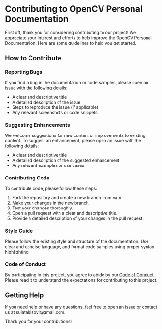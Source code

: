 # Contributing to OpenCV Personal Documentation

First off, thank you for considering contributing to our project! We appreciate your interest and efforts to help improve the OpenCV Personal Documentation. Here are some guidelines to help you get started.

## How to Contribute

### Reporting Bugs

If you find a bug in the documentation or code samples, please open an issue with the following details:

- A clear and descriptive title
- A detailed description of the issue
- Steps to reproduce the issue (if applicable)
- Any relevant screenshots or code snippets

### Suggesting Enhancements

We welcome suggestions for new content or improvements to existing content. To suggest an enhancement, please open an issue with the following details:

- A clear and descriptive title
- A detailed description of the suggested enhancement
- Any relevant examples or use cases

### Contributing Code

To contribute code, please follow these steps:

1. Fork the repository and create a new branch from `main`.
2. Make your changes in the new branch.
3. Test your changes thoroughly.
4. Open a pull request with a clear and descriptive title.
5. Provide a detailed description of your changes in the pull request.

### Style Guide

Please follow the existing style and structure of the documentation. Use clear and concise language, and format code samples using proper syntax highlighting.

### Code of Conduct

By participating in this project, you agree to abide by our [Code of Conduct](CODE_OF_CONDUCT.md). Please read it to understand the expectations for contributing to this project.

## Getting Help

If you need help or have any questions, feel free to open an issue or contact us at [sujatabisoyi@gmail.com](mailto:sujatabisoyi@gmail.com).

Thank you for your contributions!
